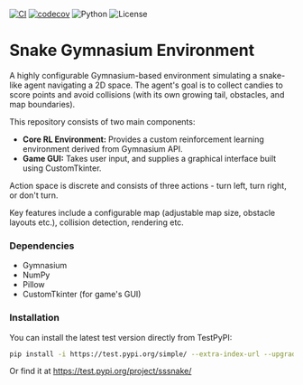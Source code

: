 [![CI](https://github.com/Poranny/Sssnake/actions/workflows/ci.yml/badge.svg)](https://github.com/Poranny/Sssnake/actions) [![codecov](https://codecov.io/gh/Poranny/Sssnake/graph/badge.svg?token=4ZCZJ67Y1Z)](https://codecov.io/gh/Poranny/Sssnake) ![Python](https://img.shields.io/badge/python-3.11%2B-blue.svg)
 ![License](https://img.shields.io/github/license/Poranny/Sssnake)

# Snake Gymnasium Environment

A highly configurable Gymnasium-based environment simulating a snake-like agent navigating a 2D space. The agent's goal is to collect candies to score points and avoid collisions (with its own growing tail, obstacles, and map boundaries).

This repository consists of two main components:

- **Core RL Environment:** Provides a custom reinforcement learning environment derived from Gymnasium API.
- **Game GUI:** Takes user input, and supplies a graphical interface built using CustomTkinter.

Action space is discrete and consists of three actions - turn left, turn right, or don't turn.

Key features include a configurable map (adjustable map size, obstacle layouts etc.), collision detection, rendering etc.


### Dependencies
- Gymnasium
- NumPy
- Pillow
- CustomTkinter (for game's GUI)

### Installation

You can install the latest test version directly from TestPyPI:

```bash
pip install -i https://test.pypi.org/simple/ --extra-index-url --upgrade https://pypi.org/simple/ "sssnake[game]"
```
Or find it at https://test.pypi.org/project/sssnake/
